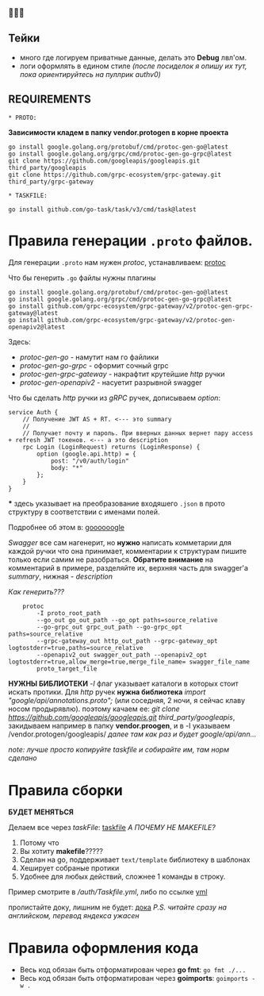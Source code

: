 ### 🍎🍏💨

## Тейки
- много где логируем приватные данные, делать это **Debug** лвл'ом.
- логи оформлять в едином стиле *(после посиделок я опишу их тут, пока ориентируйтесь на пуллрик authv0)*

## REQUIREMENTS
    * PROTO:
**Зависимости кладем в папку vendor.protogen в корне проекта**
```
go install google.golang.org/protobuf/cmd/protoc-gen-go@latest
go install google.golang.org/grpc/cmd/protoc-gen-go-grpc@latest
git clone https://github.com/googleapis/googleapis.git third_party/googleapis
git clone https://github.com/grpc-ecosystem/grpc-gateway.git third_party/grpc-gateway
```
    * TASKFILE:
```
go install github.com/go-task/task/v3/cmd/task@latest
```

# Правила генерации `.proto` файлов.

Для генерации `.proto` нам нужен *protoc*, устанавливаем: [protoc](https://github.com/protocolbuffers/protobuf)

Что бы генерить `.go` файлы нужны плагины
```
go install google.golang.org/protobuf/cmd/protoc-gen-go@latest
go install google.golang.org/grpc/cmd/protoc-gen-go-grpc@latest
go install github.com/grpc-ecosystem/grpc-gateway/v2/protoc-gen-grpc-gateway@latest
go install github.com/grpc-ecosystem/grpc-gateway/v2/protoc-gen-openapiv2@latest
```

Здесь: 
+ *protoc-gen-go* - намутит нам го файлики
+ *protoc-gen-go-grpc* - оформит сочный grpc
+ *protoc-gen-grpc-gateway* - накрафтит крутейшие *http* ручки
+ *protoc-gen-openapiv2* - насуетит разрывной swagger

Что бы сделать *http* ручки из *gRPC* ручек, дописываем *option*:
```
service Auth {
    // Получение JWT AS + RT. <--- это summary
    //
    // Получает почту и пароль. При вверных данных вернет пару access + refresh JWT токенов. <--- а это description
    rpc Login (LoginRequest) returns (LoginResponse) {
        option (google.api.http) = {
            post: "/v0/auth/login"
            body: "*"
        };
    }
}
```

**\*** здесь указывает на преобразование входяшего `.json` в прото структуру в соответствии с именами полей.

Подробнее об этом в: [goooooogle](https://cloud.google.com/endpoints/docs/grpc/transcoding)

*Swagger* все сам нагенерит, но **нужно** написать комметарии для каждой ручки что она принимает, комментарии к структурам пишите только если самим не разобраться. **Обратите внимание** на комментарий в примере, разделяйте их, верхняя часть для swagger'а *summary*, нижная - *description*

*Как генерить???*

```
    protoc 
        -I proto_root_path
        --go_out go_out_path --go_opt paths=source_relative
        --go-grpc_out grpc_out_path --go-grpc_opt paths=source_relative
        --grpc-gateway_out http_out_path --grpc-gateway_opt logtostderr=true,paths=source_relative
        --openapiv2_out swagger_out_path --openapiv2_opt logtostderr=true,allow_merge=true,merge_file_name= swagger_file_name
        proto_target_file

```

**НУЖНЫ БИБЛИОТЕКИ**
*-I* флаг указывает каталоги в которых стоит искать протики. Для *http* ручек **нужна библиотека** *import "google/api/annotations.proto";* (или соседняя, 2 ночи, я сейчас клаву носом продырявлю).
поэтому качаем ее: *git clone https://github.com/googleapis/googleapis.git third_party/googleapis*, закидываем например в папку **vendor.proogen**, и в -I указываем /vendor.protogen/googleapis/ *далее там как раз и будет google/api/ann...*

*note: лучше просто копируйте taskfile и собирайте им, там норм сделано*

# Правила сборки

**БУДЕТ МЕНЯТЬСЯ**

Делаем все через *taskFile*: [taskfile](https://taskfile.dev/installation/)
*А ПОЧЕМУ НЕ MAKEFILE?*
1. Потому что
2. Вы хотиту **makefile**?????
3. Сделан на go, поддерживает `text/template` библиотеку в шаблонах
4. Хеширует собраные протики
5. Удобнее для любых действий, сложнее 1 команды в строку.

Пример смотрите в */auth/Taskfile.yml*, либо по ссылке [yml](https://github.com/WantBeASleep/yir7sem/blob/7c57411f7b26311919488a1225d9add602334c2d/auth/Taskfile.yml)

пролистайте доку, лишним не будет: [дока](https://taskfile.dev/usage/)
*P.S. читайте сразу на английском, перевод яндекса ужасен*

# Правила оформления кода
+ Весь код обязан быть отформатирован через **go fmt**: `go fmt ./...`
+ Весь код обязан быть отформатирован через **goimports**: `goimports -w .`